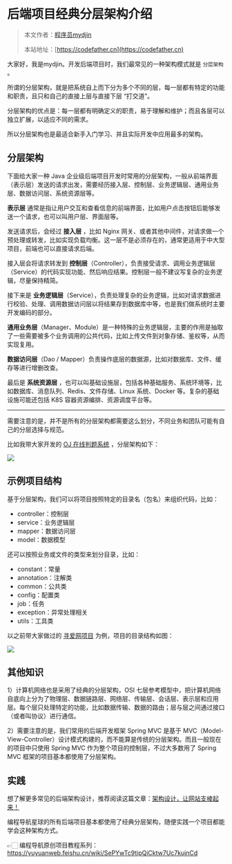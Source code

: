 # 后端项目经典分层架构介绍

> 本文作者：[程序员mydjin](https://yuyuanweb.feishu.cn/wiki/Abldw5WkjidySxkKxU2cQdAtnah)
>
> 本站地址：[https://codefather.cn](https://codefather.cn)


大家好，我是mydjin。开发后端项目时，我们最常见的一种架构模式就是 `分层架构` 。

所谓的分层架构，就是把系统自上而下分为多个不同的层，每一层都有特定的功能和职责，且只和自己的直接上层与直接下层 “打交道”。

分层架构的优点是：每一层都有明确定义的职责，易于理解和维护；而且各层可以独立扩展，以适应不同的需求。

所以分层架构也是最适合新手入门学习、并且实际开发中应用最多的架构。



## 分层架构

下面给大家一种 Java 企业级后端项目开发时常用的分层架构，一般从前端界面（表示层）发送的请求出发，需要经历接入层、控制层、业务逻辑层、通用业务层、数据访问层、系统资源层等。

**表示层** 通常是指让用户交互和查看信息的前端界面，比如用户点击按钮后能够发送一个请求，也可以叫用户层、界面层等。

发送请求后，会经过 **接入层** ，比如 Nginx 网关、或者其他中间件，对请求做一个预处理或转发，比如实现负载均衡。这一层不是必须存在的，通常更适用于中大型项目，前端也可以直接请求后端。

接入层会将请求转发到 **控制层**（Controller），负责接受请求、调用业务逻辑层（Service）的代码实现功能、然后响应结果。控制层一般不建议写复杂的业务逻辑，尽量保持精简。

接下来是 **业务逻辑层**（Service），负责处理复杂的业务逻辑，比如对请求数据进行校验、处理、调用数据访问层以将结果存到数据库中等，也是我们做系统时主要开发编码的部分。

**通用业务层**（Manager、Module）是一种特殊的业务逻辑层，主要的作用是抽取了一些需要被多个业务调用的公共代码，比如上传文件到对象存储、鉴权等，从而实现复用。

**数据访问层**（Dao / Mapper）负责操作底层的数据源，比如对数据库、文件、缓存等进行增删改查。

最后是 **系统资源层** ，也可以叫基础设施层，包括各种基础服务、系统环境等，比如数据库、消息队列、Redis、文件存储、Linux 系统、Docker 等。复杂的基础设施可能还包括 K8S 容器资源编排、资源调度平台等。



------



需要注意的是，并不是所有的分层架构都需要这么划分，不同业务和团队可能有自己的分层选择与规范。

比如我带大家开发的 [OJ 在线判题系统](https://yuyuanweb.feishu.cn/wiki/LhjxwgFjwiovTVk9w2vcJoj4nid) ，分层架构如下：

![](https://pic.yupi.icu/1/1697022742320-afe5d60d-b0ba-4b02-91a9-d5870021af16.png)



## 示例项目结构

基于分层架构，我们可以将项目按照特定的目录名（包名）来组织代码，比如：

- controller：控制层
- service：业务逻辑层
- mapper：数据访问层
- model：数据模型

还可以按照业务或文件的类型来划分目录，比如：

- constant：常量
- annotation：注解类
- common：公共类
- config：配置类
- job：任务
- exception：异常处理相关
- utils：工具类



以之前带大家做过的 [寻爱网项目](https://wx.zsxq.com/dweb2/index/topic_detail/415521148215518) 为例，项目的目录结构如图：

![](https://pic.yupi.icu/1/1697023472138-1db5caf0-dfcf-4835-ad6c-c7ccc80584fd.png)



## 其他知识

1）计算机网络也是采用了经典的分层架构，OSI 七层参考模型中，把计算机网络自底向上分为了物理层、数据链路层、网络层、传输层、会话层、表示层和应用层。每个层只处理特定的功能，比如数据传输、数据的路由；层与层之间通过接口（或者叫协议）进行通信。

2）需要注意的是，我们常用的后端开发框架 Spring MVC 是基于 MVC（Model-View-Controller）设计模式构建的，而不能算是传统的分层架构。而且一般现在的项目中只使用 Spring MVC 作为整个项目的控制层，不过大多数用了 Spring MVC 框架的项目基本都使用了分层架构。



## 实践

想了解更多常见的后端架构设计，推荐阅读这篇文章：[架构设计，让网站支棱起来！](https://mp.weixin.qq.com/s/iE3iOhLwxwMYhilOyyf90Q)

编程导航星球的所有后端项目基本都使用了经典分层架构，随便实践一个项目都能学会这种架构方式。

👉🏻 编程导航原创项目教程系列：https://yuyuanweb.feishu.cn/wiki/SePYwTc9tipQiCktw7Uc7kujnCd
